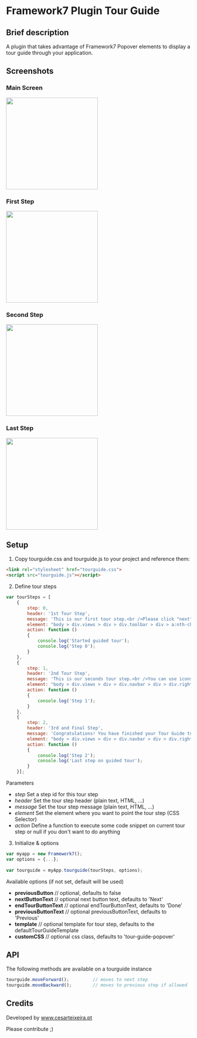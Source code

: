 # Framework7 Plugin Tour Guide

## Brief description
A plugin that takes advantage of Framework7 Popover elements to display a tour guide through your application.

## Screenshots

### Main Screen
<img src="https://github.com/razekteixeira/Framework7-Plugin-Tour-Guide/blob/master/example/assets/screens/Main%20Screen.png" width="250">

### First Step
<img src="https://github.com/razekteixeira/Framework7-Plugin-Tour-Guide/blob/master/example/assets/screens/First%20Step.png" width="250">

### Second Step
<img src="https://github.com/razekteixeira/Framework7-Plugin-Tour-Guide/blob/master/example/assets/screens/Second%20Step.png" width="250">

### Last Step
<img src="https://github.com/razekteixeira/Framework7-Plugin-Tour-Guide/blob/master/example/assets/screens/Last%20Step.png" width="250">

## Setup

1) Copy tourguide.css and tourguide.js to your project and reference them:

```html
<link rel="stylesheet" href="tourguide.css">
<script src="tourguide.js"></script>
```
2) Define tour steps

```javascript
var tourSteps = [
    {
        step: 0, 
        header: '1st Tour Step', 
        message: 'This is our first tour step.<br />Please click "next" or "back" to move forward and backwards respectively', 
        element: "body > div.views > div > div.toolbar > div > a:nth-child(1)", 
        action: function ()
        {
            console.log('Started guided tour');
            console.log('Step 0');
        }
    }, 
    {
        step: 1, 
        header: '2nd Tour Step', 
        message: 'This is our seconds tour step.<br />You can use icons and images too! Wow!<br /><br /> F7 Icon:<br /> <i class="icon icon-back"></i><br /><br />Image:<br /> <div style="background-image: url(http://cdn.framework7.io/i/logo-new.png); width: 100px; height: 100px; background-size: cover; margin: 0 auto";></div><br />Please click "next" or "back" to move forward and backwards respectively', 
        element: "body > div.views > div > div.navbar > div > div.right > a", 
        action: function ()
        {
            console.log('Step 1');
        }
    }, 
    {
        step: 2, 
        header: '3rd and Final Step', 
        message: 'Congratulations! You have finished your Tour Guide tutorial. Enjoy it :D', 
        element: "body > div.views > div > div.navbar > div > div.right > a", 
        action: function ()
        {
            console.log('Step 2');
            console.log('Last step on guided tour');
        }
    }];
```

Parameters

- *step* Set a step id for this tour step
- *header* Set the tour step header (plain text, HTML, ...)
- *message* Set the tour step message (plain text, HTML, ...)
- *element* Set the element where you want to point the tour step (CSS Selector)
- *action* Define a function to execute some code snippet on current tour step or null if you don't want to do anything

3) Initialize & options

```javascript
var myapp = new Framework7();
var options = {...};
            
var tourguide = myApp.tourguide(tourSteps, options);
```

Available options (if not set, default will be used)

- **previousButton** // optional, defaults to false
- **nextButtonText** // optional next button text, defaults to 'Next'
- **endTourButtonText** // optional endTourButtonText, defaults to 'Done'
- **previousButtonText** // optional previousButtonText, defaults to 'Previous'
- **template** // optional template for tour step, defaults to the defaultTourGuideTemplate
- **customCSS** // optional css class, defaults to 'tour-guide-popover'

## API

The following methods are available on a tourguide instance

```javascript
tourguide.moveForward();         // moves to next step
tourguide.moveBackward();        // moves to previous step if allowed
```

## Credits

Developed by www.cesarteixeira.pt

Please contribute ;)
